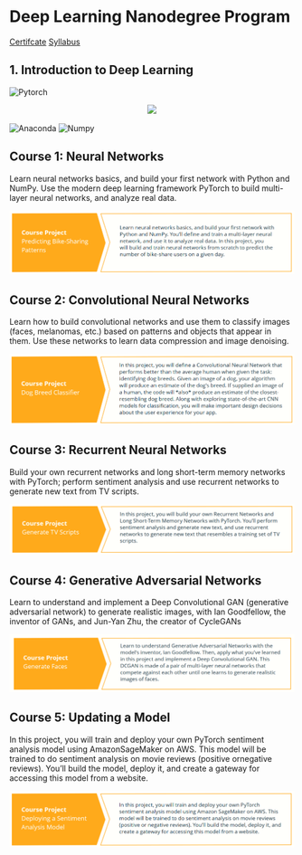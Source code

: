 # Deep Learning Nanodegree Program

[Certifcate](https://graduation.udacity.com/confirm/CW3XRADY)
[Syllabus](https://d20vrrgs8k4bvw.cloudfront.net/documents/en-US/Deep+Learning+Nanodegree+Syllabus+8-15.pdf)

## 1. Introduction to Deep Learning

![Pytorch](https://miro.medium.com/max/1200/1*4br4WmxNo0jkcsY796jGDQ.jpeg)
<p align="center">
  <img  src="https://amiradata.com/wp-content/uploads/2020/02/jupyter-notebook.png">
</p>

![Anaconda](https://assets-cdn.anaconda.com/assets/_1200x630_fit_center-center_82_none/anaconda-meta.jpg)
![Numpy](https://upload.wikimedia.org/wikipedia/commons/thumb/1/1a/NumPy_logo.svg/1280px-NumPy_logo.svg.png)

## Course 1: Neural Networks

Learn neural networks basics, and build your first network with Python and NumPy. Use the modern deep learning framework PyTorch to build multi-layer neural networks, and analyze real data.

![p1](Images/p1-dis.png)

## Course 2: Convolutional Neural Networks

Learn how to build convolutional networks and use them to classify images (faces, melanomas, etc.) based on patterns and objects that appear in them. Use these networks to learn data compression and image denoising.

![p2](Images/p2-dis.png)

## Course 3: Recurrent Neural Networks

Build your own recurrent networks and long short-term memory networks with PyTorch; perform sentiment analysis and use recurrent networks to generate new text from TV scripts.

![p3](Images/p3-dis.png)

## Course 4: Generative Adversarial Networks

Learn to understand and implement a Deep Convolutional GAN (generative adversarial network) to generate realistic images, with Ian Goodfellow, the inventor of GANs, and Jun-Yan Zhu, the creator of CycleGANs

![p4](Images/p4-dis.png)

## Course 5: Updating a Model

In this project, you will train and deploy your own PyTorch sentiment analysis model using AmazonSageMaker on AWS. This model will be trained to do sentiment analysis on movie reviews (positive ornegative reviews). You’ll build the model, deploy it, and create a gateway for accessing this model from a website.

![p5](Images/p5-dis.png)